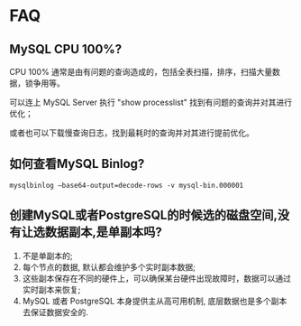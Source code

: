 ---
---

# FAQ

## MySQL CPU 100%?

CPU 100% 通常是由有问题的查询造成的，包括全表扫描，排序，扫描大量数据，锁争用等。

可以连上 MySQL Server 执行 "show processlist" 找到有问题的查询并对其进行优化；

或者也可以下载慢查询日志，找到最耗时的查询并对其进行提前优化。

## 如何查看MySQL Binlog?

`mysqlbinlog –base64-output=decode-rows -v mysql-bin.000001`

## 创建MySQL或者PostgreSQL的时候选的磁盘空间,没有让选数据副本,是单副本吗?

1. 不是单副本的;
2. 每个节点的数据, 默认都会维护多个实时副本数据;
3. 这些副本保存在不同的硬件上，可以确保某台硬件出现故障时，数据可以通过实时副本来恢复;
4. MySQL 或者 PostgreSQL 本身提供主从高可用机制, 底层数据也是多个副本去保证数据安全的.